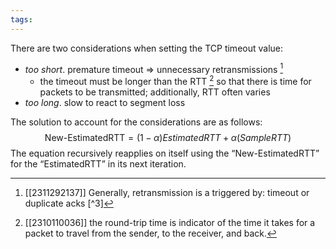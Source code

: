 ```yaml
---
tags:
---
```

There are two considerations when setting the TCP timeout value:
- *too short*. premature timeout => unnecessary retransmissions [^2]
	- the timeout must be longer than the RTT [^1] so that there is time for packets to be transmitted; additionally, RTT often varies
- *too long*. slow to react to segment loss

The solution to account for the considerations are as follows: $$\text{New-EstimatedRTT} = (1 - \alpha)EstimatedRTT + \alpha(SampleRTT)$$ The equation recursively reapplies on itself using the “New-EstimatedRTT” for the “EstimatedRTT” in its next iteration.

[^1]: [[2310110036]] the round-trip time is indicator of the time it takes for a packet to travel from the sender, to the receiver, and back.
[^2]: [[2311292137]] Generally, retransmission is a triggered by: timeout or duplicate acks [^3]